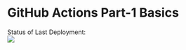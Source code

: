 # GitHub Actions Part-1 Basics


Status of Last Deployment:<br>
<img src="https://github.com/KondratenkoSergey/github-actions-part1-basic/actions/workflows/my-basics.yml/badge.svg?branch=main"><br>


